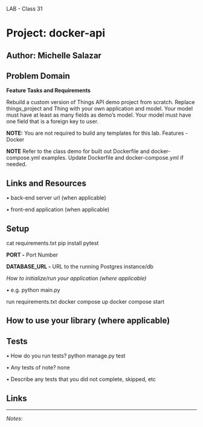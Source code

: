 LAB - Class 31
# Project: docker-api
**Author:** Michelle Salazar
----
## Problem Domain

**Feature Tasks and Requirements**

Rebuild a custom version of Things API demo project from scratch.
Replace things_project and Thing with your own application and model.
Your model must have at least as many fields as demo’s model.
Your model must have one field that is a foreign key to user.

**NOTE:** You are not required to build any templates for this lab.
Features - Docker

**NOTE** Refer to the class demo for built out Dockerfile and docker-compose.yml examples.
Update Dockerfile and docker-compose.yml if needed.

## Links and Resources

• back-end server url (when applicable)<br>

• front-end application (when applicable)

## Setup

cat requirements.txt
pip install pytest

**PORT -** Port Number 

**DATABASE_URL -** URL to the running Postgres instance/db

*How to initialize/run your application (where applicable)*

• e.g. python main.py

run requirements.txt
docker compose up 
docker compose start

## How to use your library (where applicable)

## Tests

• How do you run tests?
python manage.py test
  
• Any tests of note?
  none

• Describe any tests that you did not complete, skipped, etc

## Links


---
*Notes:*
